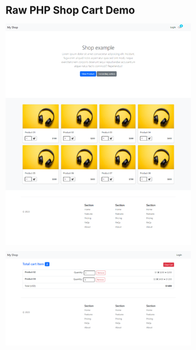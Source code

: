 # Raw PHP Shop Cart Demo

![screenshot1](https://github.com/marufsharia/raw-php-shopping-cart/blob/main/img/screenshot1.png?raw=true)

![screenshot2](https://github.com/marufsharia/raw-php-shopping-cart/blob/main/img/screenshot2.png?raw=true)
